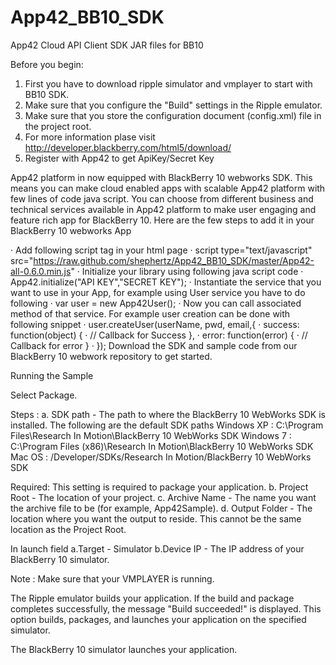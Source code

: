 App42_BB10_SDK
====================

App42 Cloud API Client SDK JAR files for BB10 

Before you begin:
1. First you have to download ripple simulator and vmplayer to start with BB10 SDK.
2. Make sure that you configure the "Build" settings in the Ripple emulator.
3. Make sure that you store the configuration document (config.xml) file in the project root. 
4. For more information plase visit http://developer.blackberry.com/html5/download/
5. Register with App42 to get ApiKey/Secret Key

App42 platform in now equipped with BlackBerry 10 webworks SDK. This means you can make cloud enabled apps with scalable App42 platform with few lines of code java script. You can choose from different business and technical services available in App42 platform to make user engaging and feature rich app for BlackBerry 10.
Here are the few steps to add it in your BlackBerry 10 webworks App

· Add following script tag in your html page
· script type="text/javascript" src="https://raw.github.com/shephertz/App42_BB10_SDK/master/App42-all-0.6.0.min.js"
· Initialize your library using following java script code
· App42.initialize("API KEY","SECRET KEY");
· Instantiate the service that you want to use in your App, for example using User service you have to do following
· var user  = new App42User();
· Now you can call associated method of that service. For example user creation can be done with following snippet
·    user.createUser(userName, pwd, email,{
·       success: function(object) {
·          // Callback for Success },
·        error: function(error) {
·          // Callback for error }
·      });
Download the SDK and sample code from our BlackBerry 10 webwork repository to get started.

Running the Sample

Select Package.

Steps : 
	a. SDK path - The path to where the BlackBerry 10 WebWorks SDK is installed. The following are the default SDK paths
	Windows XP : C:\Program Files\Research In Motion\BlackBerry 10 WebWorks SDK <version>
	Windows 7 : C:\Program Files (x86)\Research In Motion\BlackBerry 10 WebWorks SDK <version>
	Mac OS : /Developer/SDKs/Research In Motion/BlackBerry 10 WebWorks SDK <version>

Required: This setting is required to package your application.
	b. Project Root - The location of your project. 
	c. Archive Name - The name you want the archive file to be (for example, App42Sample).
	d. Output Folder - The location where you want the output to reside. This cannot be the same location as the Project Root.

In launch field
	a.Target - Simulator
	b.Device IP -  The IP address of your BlackBerry 10 simulator.

Note : Make sure that your VMPLAYER is running.
	
The Ripple emulator builds your application. If the build and package completes successfully, the message "Build succeeded!" is displayed.
This option builds, packages, and launches your application on the specified simulator.

The BlackBerry 10 simulator launches your application.
 
	
